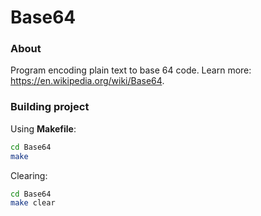# Base64

### About
Program encoding plain text to base 64 code. Learn more: https://en.wikipedia.org/wiki/Base64.
### Building project
Using **Makefile**:
```sh
cd Base64
make
```
Clearing:
```sh
cd Base64
make clear
```
